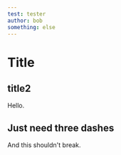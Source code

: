 ```yaml
---
test: tester
author: bob
something: else
---
```


Title
=====

title2
------

Hello.

Just need three dashes
---

And this shouldn't break.